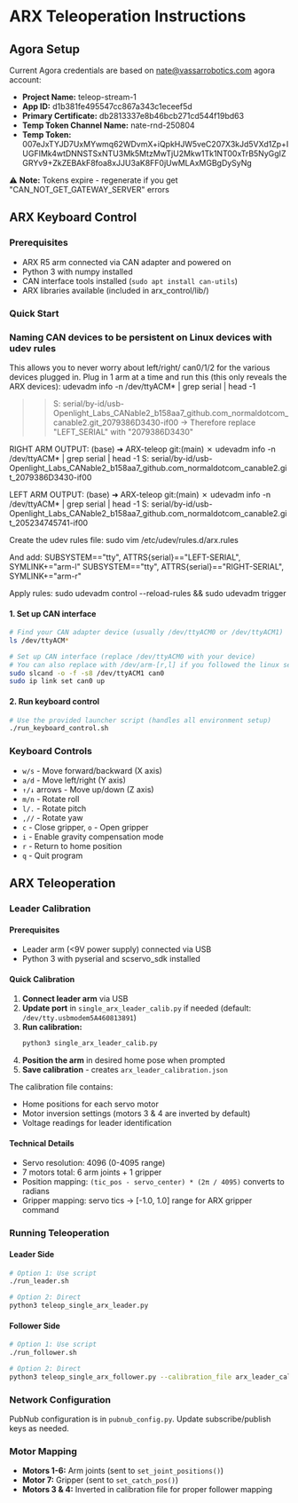 # ARX Teleoperation Instructions

## Agora Setup
Current Agora credentials are based on nate@vassarrobotics.com agora account:
- **Project Name:** teleop-stream-1
- **App ID:** d1b381fe495547cc867a343c1eceef5d
- **Primary Certificate:** db2813337e8b46bcb271cd544f19bd63
- **Temp Token Channel Name:** nate-rnd-250804
- **Temp Token:** 007eJxTYJD7UxMYwmq62WDvmX+iQpkHJW5veC207X3kJd5VXd1Zp+IUGFIMk4wtDNNSTSxNTU3Mk5MtzMwTjU2Mkw1Tk1NT00xTrB5NyGgIZGRYv9+ZkZEBAkF8foa8xJJU3aK8FF0jUwMLAxMGBgDySyNg

⚠️ **Note:** Tokens expire - regenerate if you get "CAN_NOT_GET_GATEWAY_SERVER" errors

## ARX Keyboard Control

### Prerequisites
- ARX R5 arm connected via CAN adapter and powered on
- Python 3 with numpy installed
- CAN interface tools installed (`sudo apt install can-utils`)
- ARX libraries available (included in arx_control/lib/)

### Quick Start

### Naming CAN devices to be persistent on Linux devices with udev rules
This allows you to never worry about left/right/ can0/1/2 for the various devices plugged in.
Plug in 1 arm at a time and run this (this only reveals the ARX devices):
udevadm info -n /dev/ttyACM* | grep serial | head -1
>> S: serial/by-id/usb-Openlight_Labs_CANable2_b158aa7_github.com_normaldotcom_canable2.git_2079386D3430-if00
-> Therefore replace "LEFT_SERIAL" with "2079386D3430"


RIGHT ARM OUTPUT: (base) ➜  ARX-teleop git:(main) ✗ udevadm info -n /dev/ttyACM* | grep serial | head -1
S: serial/by-id/usb-Openlight_Labs_CANable2_b158aa7_github.com_normaldotcom_canable2.git_2079386D3430-if00

LEFT ARM OUTPUT: (base) ➜  ARX-teleop git:(main) ✗ udevadm info -n /dev/ttyACM* | grep serial | head -1
S: serial/by-id/usb-Openlight_Labs_CANable2_b158aa7_github.com_normaldotcom_canable2.git_205234745741-if00

Create the udev rules file:
sudo vim /etc/udev/rules.d/arx.rules

And add:
SUBSYSTEM=="tty", ATTRS{serial}=="LEFT-SERIAL", SYMLINK+="arm-l"
SUBSYSTEM=="tty", ATTRS{serial}=="RIGHT-SERIAL", SYMLINK+="arm-r"

Apply rules:
sudo udevadm control --reload-rules && sudo udevadm trigger


#### 1. Set up CAN interface
```bash
# Find your CAN adapter device (usually /dev/ttyACM0 or /dev/ttyACM1)
ls /dev/ttyACM*

# Set up CAN interface (replace /dev/ttyACM0 with your device)
# You can also replace with /dev/arm-[r,l] if you followed the linux setup
sudo slcand -o -f -s8 /dev/ttyACM1 can0
sudo ip link set can0 up
```

#### 2. Run keyboard control
```bash
# Use the provided launcher script (handles all environment setup)
./run_keyboard_control.sh
```

### Keyboard Controls
- `w/s` - Move forward/backward (X axis)
- `a/d` - Move left/right (Y axis)
- `↑/↓` arrows - Move up/down (Z axis)
- `m/n` - Rotate roll
- `l/.` - Rotate pitch  
- `,//` - Rotate yaw
- `c` - Close gripper, `o` - Open gripper
- `i` - Enable gravity compensation mode
- `r` - Return to home position
- `q` - Quit program

## ARX Teleoperation

### Leader Calibration

#### Prerequisites
- Leader arm (<9V power supply) connected via USB
- Python 3 with pyserial and scservo_sdk installed

#### Quick Calibration
1. **Connect leader arm** via USB
2. **Update port** in `single_arx_leader_calib.py` if needed (default: `/dev/tty.usbmodem5A460813891`)
3. **Run calibration:**
   ```bash
   python3 single_arx_leader_calib.py
   ```
4. **Position the arm** in desired home pose when prompted
5. **Save calibration** - creates `arx_leader_calibration.json`

The calibration file contains:
- Home positions for each servo motor
- Motor inversion settings (motors 3 & 4 are inverted by default)
- Voltage readings for leader identification

#### Technical Details
- Servo resolution: 4096 (0-4095 range)
- 7 motors total: 6 arm joints + 1 gripper
- Position mapping: `(tic_pos - servo_center) * (2π / 4095)` converts to radians
- Gripper mapping: servo tics → [-1.0, 1.0] range for ARX gripper command

### Running Teleoperation

#### Leader Side
```bash
# Option 1: Use script
./run_leader.sh

# Option 2: Direct
python3 teleop_single_arx_leader.py
```

#### Follower Side
```bash
# Option 1: Use script  
./run_follower.sh

# Option 2: Direct
python3 teleop_single_arx_follower.py --calibration_file arx_leader_calibration.json
```

### Network Configuration
PubNub configuration is in `pubnub_config.py`. Update subscribe/publish keys as needed.

### Motor Mapping
- **Motors 1-6:** Arm joints (sent to `set_joint_positions()`)
- **Motor 7:** Gripper (sent to `set_catch_pos()`)
- **Motors 3 & 4:** Inverted in calibration file for proper follower mapping